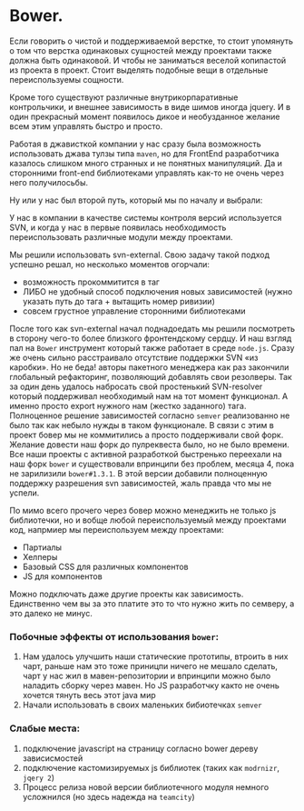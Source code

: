 Bower.
========

Если говорить о чистой и поддерживаемой верстке, то стоит упомянуть о том что верстка одинаковых сущностей между проектами также должна быть одинаковой. И чтобы не заниматься веселой копипастой из проекта в проект. Стоит выделять подобные вещи в отдельные переиспользуемы сощности.

Кроме того существуют различные внутрикорпаративные контрольчики, и внешнее зависимость в виде шимов иногда jquery.  И в один прекрасный момент появилось дикое и необузданное желание всем этим управлять быстро и просто.

Работая в джависткой компании у нас сразу была возможность использовать джава тулзы типа `maven`, но для FrontEnd разработчика казалось слишком много странных и не понятных манипуляций. Да и сторонними front-end библиотеками управлять как-то не очень через него получилосьбы.

Ну или у нас был второй путь, который мы по началу и выбрали:

У нас в компании в качестве системы контроля версий используется SVN, и когда у нас в первые появилась необходимость переиспользовать различные модули между проектами.

Мы  решили использовать svn-external. Свою задачу такой подход успешно решал, но несколько моментов огорчали:
* возможность прокоммитится в таг
* ЛИБО не удобный способ подключения новых зависимостей (нужно указать путь до тага + вытащить номер ривизии)
* совсем грустное управление сторонними библиотеками

После того как svn-external начал поднадоедать мы решили посмотреть в сторону чего-то более близкого фронтендскому сердцу. И наш взгляд пал на `Bower` инструмент который также работает в среде `node.js`. Сразу же очень сильно расстраивало отсутствие поддержки SVN «из каробки». Но не беда! авторы пакетного менеджера как раз закончили глобальный рефакторинг, позволяющий добавлять свои резолверы. Так за один день удалось набросать свой простенький SVN-resolver который поддерживал необходимый нам на тот момент функционал. А именно просто export нужного нам (жестко заданного) тага. Полноценное решение зависимостей согласно `semver` реализованно не было так как небыло нужды в таком функционале. В связи с этим в проект бовер мы не коммитились а просто поддерживали свой форк. Желание довести наш форк до пулреквеста было, но не было времени. Все наши проекты с активной разработкой быстренько переехали на наш форк `bower` и существовали впринципи без проблем, месяца 4, пока не зарилизили `bower#1.3.1`. В этой версии добавили полноценную поддержку разрешения svn зависимостей, жаль правда что мы не успели.

По мимо всего прочего через бовер можно менеджить не только js библиотечки, но и вобще любой переиспользуемый между проектами код, напрмиер мы переиспользуем между проектами:

* Партиалы
* Хелперы
* Базовый CSS для различных компонентов
* JS для компонентов

Можно подключать даже другие проекты как зависимость. Единственно чем вы за это платите это то что нужно жить по семверу, а это далеко не минус.


### Побочные эффекты от использования `bower`:
1. Нам удалось улучшить наши статические прототипы, втроить в них чарт, раньше нам это тоже приницпи ничего не мешало сделать, чарт у нас жил в мавен-репозитории и впринципи можно было наладить сборку через мавен. Но JS разработчку както не очень хочется тянуть весь этот java мир
2. Начали использовать в своих маленьких бибиотечках `semver`



### Слабые места:
1. подключение javascript на страницу согласно bower дереву зависисмостей
2. подключение кастомизируемых js библиотек (таких как `modrnizr`, `jqery 2`)
3. Процесс релиза новой версии библиотечного модуля немного усложнился (но здесь надежда на `teamcity`)
